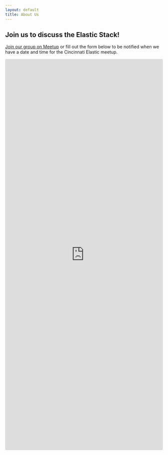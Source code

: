 ```yaml
---
layout: default
title: About Us
---
```


<section class="sh-intro">
    <div class="sh-tagline">
        <h2 class="sh-header-lines"><span>Join us to discuss the Elastic Stack!</span></h2>
    </div>
    <div class="sh-meetup">
        <p><a href="https://www.meetup.com/Cincinnati-Elastic-Stack-Meetup/" alt="Meetup.com">Join our group on Meetup</a> or fill out the form below to be notified when we have a date and time for the Cincinnati Elastic meetup.</p>
        <iframe src="https://docs.google.com/forms/d/e/1FAIpQLSdjqBCo1XWyD4NJqDT9k1hfymTtuue_32a4tCiR95H3XvQGXA/viewform?embedded=true" width="100%" height="1250" frameborder="0" marginheight="0" marginwidth="0">Loading...</iframe>
    </div>
</section>